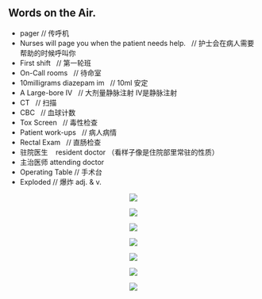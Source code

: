 ##  Words on the Air.

+ pager  // 传呼机
+ Nurses will page you when the patient needs help. &nbsp;&nbsp;// 护士会在病人需要帮助的时候呼叫你
+ First shift &nbsp;&nbsp;// 第一轮班
+ On-Call rooms &nbsp;&nbsp;// 待命室
+ 10milligrams diazepam  im &nbsp;&nbsp;// 10ml 安定
+ A Large-bore IV  &nbsp;&nbsp;// 大剂量静脉注射  IV是静脉注射
+  CT  &nbsp;&nbsp;// 扫描
+  CBC &nbsp;&nbsp;// 血球计数
+  Tox Screen &nbsp;&nbsp;// 毒性检查
+  Patient work-ups  &nbsp;&nbsp;// 病人病情
+  Rectal Exam &nbsp;&nbsp;// 直肠检查
+ 驻院医生  &nbsp;&nbsp; resident doctor （看样子像是住院部里常驻的性质）
+ 主治医师  attending doctor
+ Operating Table // 手术台
+ Exploded  // 爆炸 adj.  & v.


<p align="center"> <img src="./AAA-resource/English/GA-S1/words-01.png"> </p>
<p align="center"> <img src="./AAA-resource/English/GA-S1/words-02.png"> </p>
<p align="center"> <img src="./AAA-resource/English/GA-S1/words-03.png"> </p>
<p align="center"> <img src="./AAA-resource/English/GA-S1/words-04.png"> </p>
<p align="center"> <img src="./AAA-resource/English/GA-S1/words-05.png"> </p>
<p align="center"> <img src="./AAA-resource/English/GA-S1/words-06.png"> </p>
<p align="center"> <img src="./AAA-resource/English/GA-S1/words-07.png"> </p>